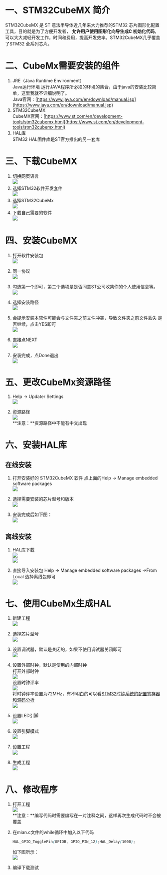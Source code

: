 
# 一、STM32CubeMX 简介

STM32CubeMX 是 ST 意法半导体近几年来大力推荐的STM32 芯片图形化配置工具，目的就是为了方便开发者， **允许用户使用图形化向导生成C 初始化代码**，可以大大减轻开发工作，时间和费用，提高开发效率。STM32CubeMX几乎覆盖了STM32 全系列芯片。

# 二、CubeMx需要安装的组件

1. JRE（Java Runtime Environment）  
    Java运行环境 运行JAVA程序所必须的环境的集合，由于java的安装比较简单，这里我就不详细说明了。  
    Java官网：[https://www.java.com/en/download/manual.jsp](https://www.java.com/en/download/manual.jsp)
2. STM32CubeMX  
    CubeMX官网：[https://www.st.com/en/development-tools/stm32cubemx.html](https://www.st.com/en/development-tools/stm32cubemx.html)
3. HAL库  
    STM32 HAL固件库是ST官方推出的另一套库

# 三、下载CubeMX

1. 切换网页语言  
    ![](https://img2022.cnblogs.com/blog/2406897/202205/2406897-20220526142518320-588947869.png)
2. 选择STM32软件开发套件  
    ![](https://img2022.cnblogs.com/blog/2406897/202205/2406897-20220526142835607-1948740303.png)
3. 选择STM32CubeMx  
    ![](https://img2022.cnblogs.com/blog/2406897/202205/2406897-20220526143228785-2076162253.png)
4. 下载自己需要的软件  
    ![](https://img2022.cnblogs.com/blog/2406897/202205/2406897-20220526143312413-91210255.png)

# 四、安装CubeMX

1. 打开软件安装包  
    ![](https://img2022.cnblogs.com/blog/2406897/202205/2406897-20220526143558598-651372737.png)
    
2. 同一协议  
    ![](https://img2022.cnblogs.com/blog/2406897/202205/2406897-20220526143640728-2032320863.png)
    
3. 勾选第一个即可，第二个选项是是否同意ST公司收集你的个人使用信息等。  
    ![](https://img2022.cnblogs.com/blog/2406897/202205/2406897-20220526143730406-1031156352.png)
    
4. 选择安装路径  
    ![](https://img2022.cnblogs.com/blog/2406897/202205/2406897-20220526143920361-1997942573.png)
    
5. 会提示安装本软件可能会与文件夹之前文件冲突，导致文件夹之前文件丢失 是否继续，点击YES即可  
    ![](https://img2022.cnblogs.com/blog/2406897/202205/2406897-20220526144009463-1347964285.png)
    
6. 直接点NEXT  
    ![](https://img2022.cnblogs.com/blog/2406897/202205/2406897-20220526144450869-1034334465.png)
    
7. 安装完成，点Done退出  
    ![](https://img2022.cnblogs.com/blog/2406897/202205/2406897-20220526144256228-1485897844.png)
    

# 五、更改CubeMx资源路径

1. Help -> Updater Settings  
    ![](https://img2022.cnblogs.com/blog/2406897/202205/2406897-20220526151047335-1390122229.png)
    
2. 资源路径  
    ![](https://img2022.cnblogs.com/blog/2406897/202205/2406897-20220526151159077-1132270927.png)  
    **注意：**资源路径中不能有中文出现
    

# 六、安装HAL库

## 在线安装

1. 打开安装好的 STM32CubeMX 软件 点上面的Help -> Manage embedded software packages  
    ![](https://img2022.cnblogs.com/blog/2406897/202205/2406897-20220526144731291-781298134.png)
    
2. 选择需要安装的芯片型号和版本  
    ![](https://img2022.cnblogs.com/blog/2406897/202205/2406897-20220526145154428-730149407.png)
    
3. 安装完成后如下图：  
    ![](https://img2022.cnblogs.com/blog/2406897/202205/2406897-20220526145342095-1650091459.png)
    

## 离线安装

1. HAL库下载  
    ![](https://img2022.cnblogs.com/blog/2406897/202205/2406897-20220526150017837-513458471.png)  
    ![](https://img2022.cnblogs.com/blog/2406897/202205/2406897-20220526150044500-79448631.png)
    
2. 直接导入安装包 Help -> Manage embedded software packages ->From Local 选择离线包即可  
    ![](https://img2022.cnblogs.com/blog/2406897/202205/2406897-20220526150802372-613908921.png)
    

# 七、使用CubeMx生成HAL

1. 新建工程  
    ![](https://img2022.cnblogs.com/blog/2406897/202205/2406897-20220526152858771-1734343207.png)
    
2. 选择芯片型号  
    ![](https://img2022.cnblogs.com/blog/2406897/202205/2406897-20220526153013209-2041576298.png)
    
3. 设置调试器，默认是关闭的，如果不使用调试器关闭即可  
    ![](https://img2022.cnblogs.com/blog/2406897/202205/2406897-20220526153136202-1630664560.png)
    
4. 设置外部时钟，默认是使用的内部时钟  
    打开外部时钟  
    ![](https://img2022.cnblogs.com/blog/2406897/202205/2406897-20220526153407987-495779715.png)  
    设置时钟评率  
    ![](https://img2022.cnblogs.com/blog/2406897/202205/2406897-20220526153556397-855458646.png)  
    将时钟评率设置为72MHz，有不明白的可以看[STM32时钟系统的配置寄存器和源码分析](https://www.cnblogs.com/jzcn/p/15775328.html)  
    ![](https://img2022.cnblogs.com/blog/2406897/202205/2406897-20220526153722742-373765716.png)
    
5. 设置LED引脚  
    ![](https://img2022.cnblogs.com/blog/2406897/202205/2406897-20220526154103014-1949370209.png)
    
6. 设置引脚模式  
    ![](https://img2022.cnblogs.com/blog/2406897/202205/2406897-20220526154327281-882723283.png)
    
7. 设置工程  
    ![](https://img2022.cnblogs.com/blog/2406897/202205/2406897-20220526154640374-1685061123.png)
    
8. 生成工程  
    ![](https://img2022.cnblogs.com/blog/2406897/202205/2406897-20220526154812849-865387455.png)
    

# 八、修改程序

1. 打开工程  
    ![](https://img2022.cnblogs.com/blog/2406897/202205/2406897-20220526155126380-1246004504.png)  
    **注意：**编写代码时需要编写在一对注释之间，这样再次生成代码时不会被覆盖
    
2. 在mian.c文件的while循环中加入以下代码
    
    ```scss
    HAL_GPIO_TogglePin(GPIOB, GPIO_PIN_12);HAL_Delay(1000);
    ```
    
    如下图所示：  
    ![](https://img2022.cnblogs.com/blog/2406897/202205/2406897-20220526155708532-1036286848.png)
    
3. 编译下载测试